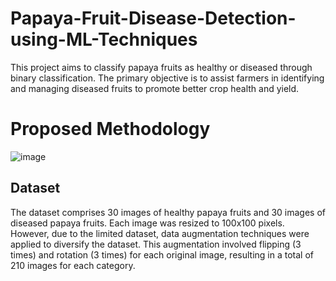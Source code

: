 # Papaya-Fruit-Disease-Detection-using-ML-Techniques
This project aims to classify papaya fruits as healthy or diseased through binary classification. The primary objective is to assist farmers in identifying and managing diseased fruits to promote better crop health and yield.

# Proposed Methodology
![image](https://github.com/Jhajibhaskar/Papaya-Fruit-Disease-Detection-using-ML-Techniques/assets/84240276/4fb9297a-99f2-4f2a-a93b-71b5b6832318)

## Dataset
The dataset comprises 30 images of healthy papaya fruits and 30 images of diseased papaya fruits. Each image was resized to 100x100 pixels. However, due to the limited dataset, data augmentation techniques were applied to diversify the dataset. This augmentation involved flipping (3 times) and rotation (3 times) for each original image, resulting in a total of 210 images for each category.





